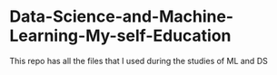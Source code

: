 # Data-Science-and-Machine-Learning-My-self-Education
This repo has all the files that I used during the studies of ML and DS
